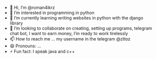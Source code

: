 - 👋 Hi, I’m @roman4ikrz
- 👀 I’m interested in programming in python
- 🌱 I’m currently learning writing websites in python with the django library
- 💞️ I’m looking to collaborate on  creating, setting up programs, telegram chat bot, I want to earn money, I’m ready to work tirelessly
- 📫 How to reach me ... my username in the telegram @zttoz
- 😄 Pronouns: ...
- ⚡ Fun fact: I speak java and c++

<!---
roman4ikrz/roman4ikrz is a ✨ special ✨ repository because its `README.md` (this file) appears on your GitHub profile.
You can click the Preview link to take a look at your changes.
--->
